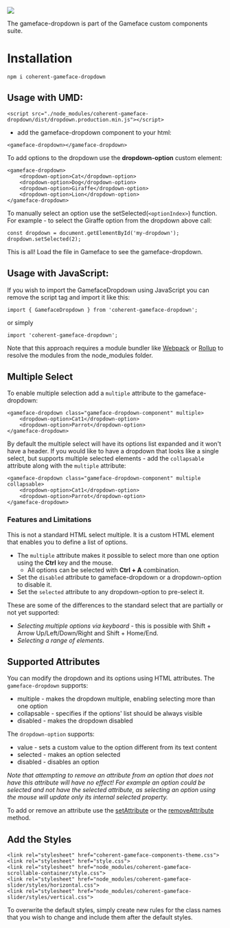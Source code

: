 <!--Copyright (c) Coherent Labs AD. All rights reserved. Licensed under the MIT License. See License.txt in the project root for license information. -->

<a href="https://www.npmjs.com/package/coherent-gameface-dropdown"><img src="http://img.shields.io/npm/v/coherent-gameface-dropdown.svg?style=flat-square"/></a>

The gameface-dropdown is part of the Gameface custom components suite.

Installation
===================

```
npm i coherent-gameface-dropdown
```

## Usage with UMD:

~~~~{.html}
<script src="./node_modules/coherent-gameface-dropdown/dist/dropdown.production.min.js"></script>
~~~~

* add the gameface-dropdown component to your html:

~~~~{.html}
<gameface-dropdown></gameface-dropdown>
~~~~

To add options to the dropdown use the **dropdown-option** custom element:

~~~~{.html}
<gameface-dropdown>
    <dropdown-option>Cat</dropdown-option>
    <dropdown-option>Dog</dropdown-option>
    <dropdown-option>Giraffe</dropdown-option>
    <dropdown-option>Lion</dropdown-option>
</gameface-dropdown>
~~~~

To manually select an option use the setSelected(`<optionIndex>`) function.
For example - to select the Giraffe option from the dropdown above call:

~~~~{.js}
const dropdown = document.getElementById('my-dropdown');
dropdown.setSelected(2);
~~~~

This is all! Load the file in Gameface to see the gameface-dropdown.

## Usage with JavaScript:

If you wish to import the GamefaceDropdown using JavaScript you can remove the script tag and import it like this:

~~~~{.js}
import { GamefaceDropdown } from 'coherent-gameface-dropdown';
~~~~

or simply

~~~~{.js}
import 'coherent-gameface-dropdown';
~~~~

Note that this approach requires a module bundler like [Webpack](https://webpack.js.org/) or [Rollup](https://rollupjs.org/guide/en/) to resolve the
modules from the node_modules folder.

## Multiple Select

To enable multiple selection add a `multiple` attribute to the gameface-dropdown:

~~~~{.html}
<gameface-dropdown class="gameface-dropdown-component" multiple>
    <dropdown-option>Cat1</dropdown-option>
    <dropdown-option>Parrot</dropdown-option>
</gameface-dropdown>
~~~~

By default the multiple select will have its options list expanded and it won't have
a header. If you would like to have a dropdown that looks like a single select, but
supports multiple selected elements - add the `collapsable` attribute along with the `multiple` attribute:

~~~~{.html}
<gameface-dropdown class="gameface-dropdown-component" multiple collapsable>
    <dropdown-option>Cat1</dropdown-option>
    <dropdown-option>Parrot</dropdown-option>
</gameface-dropdown>
~~~~

### Features and Limitations

This is not a standard HTML select multiple. It is a custom HTML element that enables you to define a list of options.

- The `multiple` attribute makes it possible to select more than one option using the **Ctrl** key and the mouse.
	- All options can be selected with **Ctrl + A** combination.
- Set the `disabled` attribute to gameface-dropdown or a dropdown-option to disable it.
- Set the `selected` attribute to any dropdown-option to pre-select it.

These are some of the differences to the standard select that are partially or not yet supported:

- *Selecting multiple options via keyboard* - this is possible with Shift + Arrow Up/Left/Down/Right and Shift + Home/End.
- *Selecting a range of elements*.

## Supported Attributes

You can modify the dropdown and its options using HTML attributes. The `gameface-dropdown` supports:

- multiple - makes the dropdown multiple, enabling selecting more than one option
- collapsable - specifies if the options' list should be always visible
- disabled - makes the dropdown disabled

The `dropdown-option` supports:

- value - sets a custom value to the option different from its text content
- selected - makes an option selected
- disabled - disables an option

*Note that attempting to remove an attribute from an option that does not have this attribute will have no effect! For example an option could be selected and not have the selected attribute, as selecting an option using the mouse will update only its internal selected property.*

To add or remove an attribute use the [setAttribute](https://developer.mozilla.org/en-US/docs/Web/API/Element/setAttribute) or the [removeAttribute](https://developer.mozilla.org/en-US/docs/Web/API/Element/removeAttribute) method.


## Add the Styles

~~~~{.css}
<link rel="stylesheet" href="coherent-gameface-components-theme.css">
<link rel="stylesheet" href="style.css">
<link rel="stylesheet" href="node_modules/coherent-gameface-scrollable-container/style.css">
<link rel="stylesheet" href="node_modules/coherent-gameface-slider/styles/horizontal.css">
<link rel="stylesheet" href="node_modules/coherent-gameface-slider/styles/vertical.css">
~~~~

To overwrite the default styles, simply create new rules for the class names that
you wish to change and include them after the default styles.